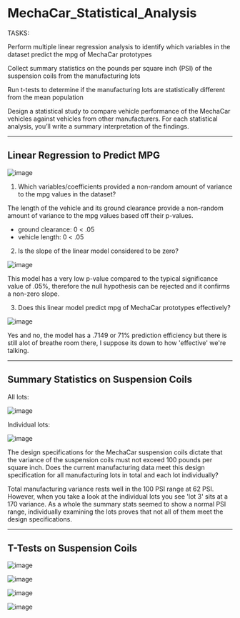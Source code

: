 # MechaCar_Statistical_Analysis

TASKS:

Perform multiple linear regression analysis to identify which variables in the dataset predict the mpg of MechaCar prototypes

Collect summary statistics on the pounds per square inch (PSI) of the suspension coils from the manufacturing lots

Run t-tests to determine if the manufacturing lots are statistically different from the mean population

Design a statistical study to compare vehicle performance of the MechaCar vehicles against vehicles from other manufacturers. For each statistical analysis, you’ll write a summary interpretation of the findings.

---

## Linear Regression to Predict MPG

![image](https://user-images.githubusercontent.com/105184244/193732826-378a9f3a-6d1c-4f6b-8f0c-1127dc09471a.png)

1. Which variables/coefficients provided a non-random amount of variance to the mpg values in the dataset?

The length of the vehicle and its ground clearance provide a non-random amount of variance to the mpg values based off their p-values.
- ground clearance: 0 < .05
- vehicle length: 0 < .05

2. Is the slope of the linear model considered to be zero?

![image](https://user-images.githubusercontent.com/105184244/193736038-c1051bcb-8038-4c4e-aeb3-09cefaba600c.png)

This model has a very low p-value compared to the typical significance value of .05%, therefore the null hypothesis can be rejected and it confirms a non-zero slope.

3. Does this linear model predict mpg of MechaCar prototypes effectively?

![image](https://user-images.githubusercontent.com/105184244/193737229-2aa6d8e3-14ad-49c7-8e03-a9dce1f32da9.png)


Yes and no, the model has a .7149 or 71% prediction efficiency but there is still alot of breathe room there, I suppose its down to how 'effective' we're talking.

---

## Summary Statistics on Suspension Coils

All lots:

![image](https://user-images.githubusercontent.com/105184244/193743550-c7b5eeb0-0752-4f86-aae8-e07f6e6f3d0a.png)

Individual lots:

![image](https://user-images.githubusercontent.com/105184244/193743249-f469ebb0-0e4e-4203-95d2-492bcd9485aa.png)

The design specifications for the MechaCar suspension coils dictate that the variance of the suspension coils must not exceed 100 pounds per square inch. Does the current manufacturing data meet this design specification for all manufacturing lots in total and each lot individually?

Total manufacturing variance rests well in the 100 PSI range at 62 PSI. However, when you take a look at the individual lots you see 'lot 3' sits at a 170 variance. As a whole the summary stats seemed to show a normal PSI range, individually examining the lots proves that not all of them meet the design specifications.

---

## T-Tests on Suspension Coils

![image](https://user-images.githubusercontent.com/105184244/193746560-df9c9762-2568-425d-ba12-801d08f8c2b2.png)

![image](https://user-images.githubusercontent.com/105184244/193746753-720be544-7448-4eec-b133-296e05625c65.png)

![image](https://user-images.githubusercontent.com/105184244/193746823-c96c1478-dc2f-4330-9aa2-cac02d953222.png)

![image](https://user-images.githubusercontent.com/105184244/193746863-4e84946b-7948-488b-bce4-93989a1e9bf9.png)

